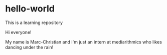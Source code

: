 # hello-world
This is a learning repository

Hi everyone!

My name is Marc-Christian and i'm just an intern at mediarithmics who likes dancing under the rain!
